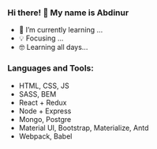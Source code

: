 ### Hi there! 👋 My name is Abdinur

- 🌱 I’m currently learning ...
- 💡 Focusing ...
- 🤓 Learning all days...



### Languages and Tools:

- HTML, CSS, JS
- SASS, BEM
- React + Redux
- Node + Express
- Mongo, Postgre
- Material UI, Bootstrap, Materialize, Antd
- Webpack, Babel
